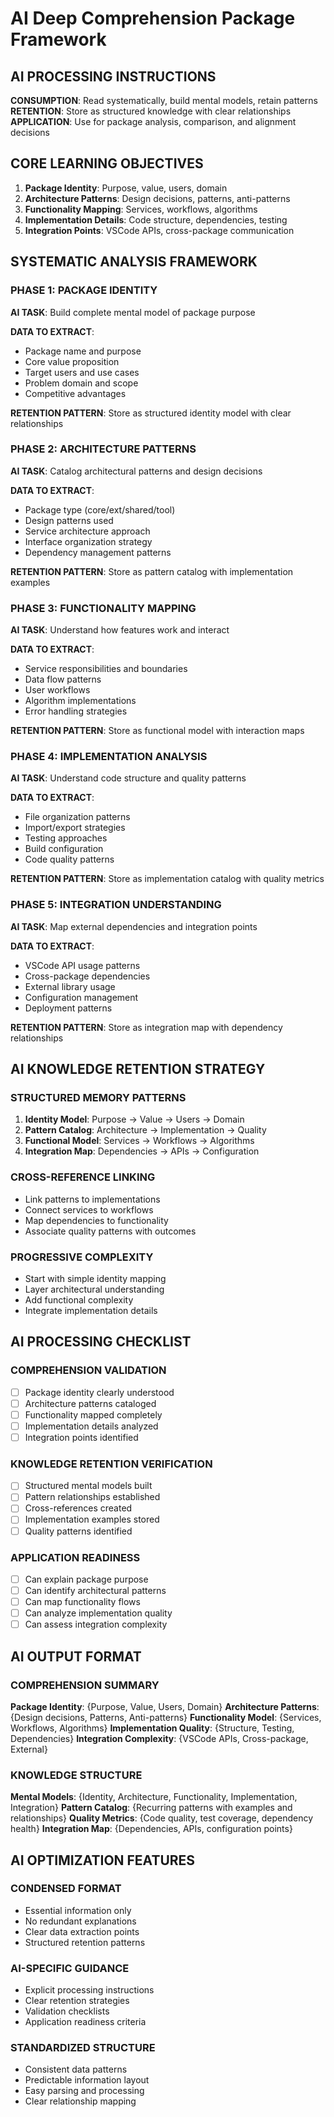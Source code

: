 # AI Deep Comprehension Package Framework

## **AI PROCESSING INSTRUCTIONS**

**CONSUMPTION**: Read systematically, build mental models, retain patterns
**RETENTION**: Store as structured knowledge with clear relationships
**APPLICATION**: Use for package analysis, comparison, and alignment decisions

## **CORE LEARNING OBJECTIVES**

1. **Package Identity**: Purpose, value, users, domain
2. **Architecture Patterns**: Design decisions, patterns, anti-patterns
3. **Functionality Mapping**: Services, workflows, algorithms
4. **Implementation Details**: Code structure, dependencies, testing
5. **Integration Points**: VSCode APIs, cross-package communication

## **SYSTEMATIC ANALYSIS FRAMEWORK**

### **PHASE 1: PACKAGE IDENTITY**

**AI TASK**: Build complete mental model of package purpose

**DATA TO EXTRACT**:

- Package name and purpose
- Core value proposition
- Target users and use cases
- Problem domain and scope
- Competitive advantages

**RETENTION PATTERN**: Store as structured identity model with clear relationships

### **PHASE 2: ARCHITECTURE PATTERNS**

**AI TASK**: Catalog architectural patterns and design decisions

**DATA TO EXTRACT**:

- Package type (core/ext/shared/tool)
- Design patterns used
- Service architecture approach
- Interface organization strategy
- Dependency management patterns

**RETENTION PATTERN**: Store as pattern catalog with implementation examples

### **PHASE 3: FUNCTIONALITY MAPPING**

**AI TASK**: Understand how features work and interact

**DATA TO EXTRACT**:

- Service responsibilities and boundaries
- Data flow patterns
- User workflows
- Algorithm implementations
- Error handling strategies

**RETENTION PATTERN**: Store as functional model with interaction maps

### **PHASE 4: IMPLEMENTATION ANALYSIS**

**AI TASK**: Understand code structure and quality patterns

**DATA TO EXTRACT**:

- File organization patterns
- Import/export strategies
- Testing approaches
- Build configuration
- Code quality patterns

**RETENTION PATTERN**: Store as implementation catalog with quality metrics

### **PHASE 5: INTEGRATION UNDERSTANDING**

**AI TASK**: Map external dependencies and integration points

**DATA TO EXTRACT**:

- VSCode API usage patterns
- Cross-package dependencies
- External library usage
- Configuration management
- Deployment patterns

**RETENTION PATTERN**: Store as integration map with dependency relationships

## **AI KNOWLEDGE RETENTION STRATEGY**

### **STRUCTURED MEMORY PATTERNS**

1. **Identity Model**: Purpose → Value → Users → Domain
2. **Pattern Catalog**: Architecture → Implementation → Quality
3. **Functional Model**: Services → Workflows → Algorithms
4. **Integration Map**: Dependencies → APIs → Configuration

### **CROSS-REFERENCE LINKING**

- Link patterns to implementations
- Connect services to workflows
- Map dependencies to functionality
- Associate quality patterns with outcomes

### **PROGRESSIVE COMPLEXITY**

- Start with simple identity mapping
- Layer architectural understanding
- Add functional complexity
- Integrate implementation details

## **AI PROCESSING CHECKLIST**

### **COMPREHENSION VALIDATION**

- [ ] Package identity clearly understood
- [ ] Architecture patterns cataloged
- [ ] Functionality mapped completely
- [ ] Implementation details analyzed
- [ ] Integration points identified

### **KNOWLEDGE RETENTION VERIFICATION**

- [ ] Structured mental models built
- [ ] Pattern relationships established
- [ ] Cross-references created
- [ ] Implementation examples stored
- [ ] Quality patterns identified

### **APPLICATION READINESS**

- [ ] Can explain package purpose
- [ ] Can identify architectural patterns
- [ ] Can map functionality flows
- [ ] Can analyze implementation quality
- [ ] Can assess integration complexity

## **AI OUTPUT FORMAT**

### **COMPREHENSION SUMMARY**

**Package Identity**: {Purpose, Value, Users, Domain}
**Architecture Patterns**: {Design decisions, Patterns, Anti-patterns}
**Functionality Model**: {Services, Workflows, Algorithms}
**Implementation Quality**: {Structure, Testing, Dependencies}
**Integration Complexity**: {VSCode APIs, Cross-package, External}

### **KNOWLEDGE STRUCTURE**

**Mental Models**: {Identity, Architecture, Functionality, Implementation, Integration}
**Pattern Catalog**: {Recurring patterns with examples and relationships}
**Quality Metrics**: {Code quality, test coverage, dependency health}
**Integration Map**: {Dependencies, APIs, configuration points}

## **AI OPTIMIZATION FEATURES**

### **CONDENSED FORMAT**

- Essential information only
- No redundant explanations
- Clear data extraction points
- Structured retention patterns

### **AI-SPECIFIC GUIDANCE**

- Explicit processing instructions
- Clear retention strategies
- Validation checklists
- Application readiness criteria

### **STANDARDIZED STRUCTURE**

- Consistent data patterns
- Predictable information layout
- Easy parsing and processing
- Clear relationship mapping
